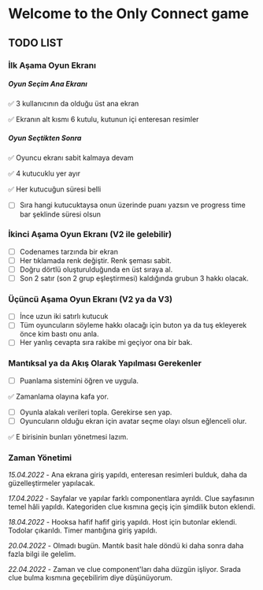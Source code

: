 # Welcome to the Only Connect game
## TODO LIST
### İlk Aşama Oyun Ekranı
##### Oyun Seçim Ana Ekranı
:white_check_mark: 3 kullanıcının da olduğu üst ana ekran

:white_check_mark: Ekranın alt kısmı 6 kutulu, kutunun içi enteresan resimler
##### Oyun Seçtikten Sonra
:white_check_mark: Oyuncu ekranı sabit kalmaya devam

:white_check_mark: 4 kutucuklu yer ayır

:white_check_mark: Her kutucuğun süresi belli

- [ ] Sıra hangi kutucuktaysa onun üzerinde puanı yazsın ve progress time bar şeklinde süresi olsun
### İkinci Aşama Oyun Ekranı (V2 ile gelebilir)
- [ ] Codenames tarzında bir ekran
- [ ] Her tıklamada renk değiştir. Renk şeması sabit.
- [ ] Doğru dörtlü oluşturulduğunda en üst sıraya al.
- [ ] Son 2 satır (son 2 grup eşleştirmesi) kaldığında grubun 3 hakkı olacak.
### Üçüncü Aşama Oyun Ekranı (V2 ya da V3)
- [ ] İnce uzun iki satırlı kutucuk
- [ ] Tüm oyuncuların söyleme hakkı olacağı için buton ya da tuş ekleyerek önce kim bastı onu anla.
- [ ] Her yanlış cevapta sıra rakibe mi geçiyor ona bir bak.
### Mantıksal ya da Akış Olarak Yapılması Gerekenler
- [ ] Puanlama sistemini öğren ve uygula.

:white_check_mark: Zamanlama olayına kafa yor.

- [ ] Oyunla alakalı verileri topla. Gerekirse sen yap.
- [ ] Oyuncuların olduğu ekran için avatar seçme olayı olsun eğlenceli olur.

:white_check_mark: E birisinin bunları yönetmesi lazım.

### Zaman Yönetimi

_15.04.2022_ - Ana ekrana giriş yapıldı, enteresan resimleri bulduk, daha da güzelleştirmeler yapılacak. 

_17.04.2022_ - Sayfalar ve yapılar farklı componentlara ayrıldı. Clue sayfasının temel hâli yapıldı. Kategoriden clue kısmına geçiş için şimdilik buton eklendi.

_18.04.2022_ - Hooksa hafif hafif giriş yapıldı. Host için butonlar eklendi. Todolar çıkarıldı. Timer mantığına giriş yapıldı.

_20.04.2022_ - Olmadı bugün. Mantık basit hale döndü ki daha sonra daha fazla bilgi ile gelelim.

_22.04.2022_ - Zaman ve clue component'ları daha düzgün işliyor. Sırada clue bulma kısmına geçebilirim diye düşünüyorum.